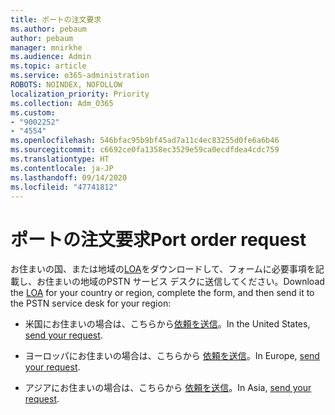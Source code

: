```yaml
---
title: ポートの注文要求
ms.author: pebaum
author: pebaum
manager: mnirkhe
ms.audience: Admin
ms.topic: article
ms.service: o365-administration
ROBOTS: NOINDEX, NOFOLLOW
localization_priority: Priority
ms.collection: Adm_O365
ms.custom:
- "9002252"
- "4554"
ms.openlocfilehash: 546bfac95b9bf45ad7a11c4ec83255d0fe6a6b46
ms.sourcegitcommit: c6692ce0fa1358ec3529e59ca0ecdfdea4cdc759
ms.translationtype: HT
ms.contentlocale: ja-JP
ms.lasthandoff: 09/14/2020
ms.locfileid: "47741812"
---
```

# <a name="port-order-request"></a><span data-ttu-id="9ae0c-102">ポートの注文要求</span><span class="sxs-lookup"><span data-stu-id="9ae0c-102">Port order request</span></span>

<span data-ttu-id="9ae0c-103">お住まいの国、または地域の[LOA](https://docs.microsoft.com/microsoftteams/manage-phone-numbers-for-your-organization/manage-phone-numbers-for-your-organization#letters-of-authorization-loas-for-transferring-numbers)をダウンロードして、フォームに必要事項を記載し、お住まいの地域のPSTN サービス デスクに送信してください。</span><span class="sxs-lookup"><span data-stu-id="9ae0c-103">Download the [LOA](https://docs.microsoft.com/microsoftteams/manage-phone-numbers-for-your-organization/manage-phone-numbers-for-your-organization#letters-of-authorization-loas-for-transferring-numbers) for your country or region, complete the form, and then send it to the PSTN service desk for your region:</span></span>

- <span data-ttu-id="9ae0c-104">米国にお住まいの場合は、こちらから[依頼を送信](mailto:ptn@microsoft.com)。</span><span class="sxs-lookup"><span data-stu-id="9ae0c-104">In the United States, [send your request](mailto:ptn@microsoft.com).</span></span>

- <span data-ttu-id="9ae0c-105">ヨーロッパにお住まいの場合は、こちらから [依頼を送信](mailto:ptneu@microsoft.com)。</span><span class="sxs-lookup"><span data-stu-id="9ae0c-105">In Europe, [send your request](mailto:ptneu@microsoft.com).</span></span>

- <span data-ttu-id="9ae0c-106">アジアにお住まいの場合は、こちらから [依頼を送信](mailto:ptnapac@microsoft.com)。</span><span class="sxs-lookup"><span data-stu-id="9ae0c-106">In Asia, [send your request](mailto:ptnapac@microsoft.com).</span></span>
